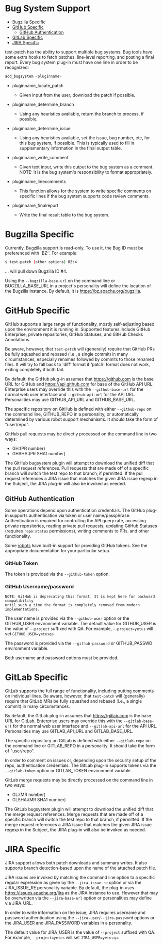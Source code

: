 <!---
  Licensed to the Apache Software Foundation (ASF) under one
  or more contributor license agreements.  See the NOTICE file
  distributed with this work for additional information
  regarding copyright ownership.  The ASF licenses this file
  to you under the Apache License, Version 2.0 (the
  "License"); you may not use this file except in compliance
  with the License.  You may obtain a copy of the License at

    http://www.apache.org/licenses/LICENSE-2.0

  Unless required by applicable law or agreed to in writing,
  software distributed under the License is distributed on an
  "AS IS" BASIS, WITHOUT WARRANTIES OR CONDITIONS OF ANY
  KIND, either express or implied.  See the License for the
  specific language governing permissions and limitations
  under the License.
-->

# Bug System Support

<!-- MarkdownTOC levels="1,2" autolink="true" indent="  " bullets="*" bracket="round" -->

* [Bugzilla Specific](#bugzilla-specific)
* [GitHub Specific](#github-specific)
  * [GitHub Authentication](#github-authentication)
* [GitLab Specific](#gitlab-specific)
* [JIRA Specific](#jira-specific)

<!-- /MarkdownTOC -->

test-patch has the ability to support multiple bug systems.  Bug tools have some extra hooks to fetch patches, line-level reporting, and posting a final report. Every bug system plug-in must have one line in order to be recognized:

```bash
add_bugsystem <pluginname>
```

* pluginname\_locate\_patch
  * Given input from the user, download the patch if possible.

* pluginname\_determine\_branch
  * Using any heuristics available, return the branch to process, if possible.

* pluginname\_determine\_issue
  * Using any heuristics available, set the issue, bug number, etc, for this bug system, if possible.  This is typically used to fill in supplementary information in the final output table.

* pluginname\_write\_comment
  * Given text input, write this output to the bug system as a comment.  NOTE: It is the bug system's responsibility to format appropriately.

* pluginname\_linecomments
  * This function allows for the system to write specific comments on specific lines if the bug system supports code review comments.

* pluginname\_finalreport
  * Write the final result table to the bug system.

# Bugzilla Specific

Currently, Bugzilla support is read-only.  To use it, the Bug ID must be preferenced with 'BZ:'.  For example:

```bash
$ test-patch (other options) BZ:4
```

... will pull down Bugzilla ID #4.

Using the `--bugzilla-base-url` on the command line or BUGZILLA\_BASE\_URL in a project's personality will define the location of the Bugzilla instance.  By default, it is <https://bz.apache.org/bugzilla>.

# GitHub Specific

GitHub supports a large range of functionality, mostly self-adjusting based upon the
environment it is running in.  Supported features include GitHub Enterprise, private
repositories, GitHub Statuses, and GitHub Checks Annotations.

Be aware, however, that `test-patch` will (generally) require
that GitHub PRs be fully squashed and rebased (i.e., a single commit) in many
circumstances, especially renames followed by commits to those renamed files.  It will
try to fall back to 'diff' format if 'patch' format does not work, exiting
completely if both fail.

By default, the GitHub plug-in assumes that <https://github.com> is the base URL
for GitHub and <https://api.github.com> for base of the GitHub API URL.  Enterprise
users may override this with the `--github-base-url` for the normal web user
interface and `--github-api-url` for the API URL.  Personalities may use
GITHUB\_API\_URL and GITHUB\_BASE\_URL.

The specific repository on GitHub is defined with either `--github-repo` on the
command line, GITHUB\_REPO in a personality, or automatically determined by various
robot support mechanisms.  It should take the form of "user/repo".

GitHub pull requests may be directly processed on the command line in two ways:

* GH:(PR number)
* GHSHA:(PR SHA1 number)

The GitHub bugsystem plugin will attempt to download the unified diff that the pull request references.
Pull requests that are made off of a specific branch will switch the test repo to that branch, if permitted.  If the pull request references a JIRA issue that matches the given JIRA issue regexp in the Subject, the JIRA plug-in will also be invoked as needed.

## GitHub Authentication

Some operations depend upon authentication credentials.  The GitHub plug-in
supports authentication via token or user name/passphrase.  Authentication is
required for controlling the API query rate, accessing private repositories,
reading private pull requests, updating GitHub Statuses (requires
`repo:status` permissions), writing comments to PRs, and other functionality.

Some [robots](../robots) have built-in support for providing GitHub tokens.  See
the appropriate documentation for your particular setup.

### GitHub Token

The token is provided via the `--github-token` option.

### GitHub Username/password

    NOTE: GitHub is deprecating this format. It is kept here for backward compatibility
    until such a time the format is completely removed from modern implementations.

The user name is provided via the `--github-user` option or the GITHUB\_USER environment variable.  The default value for  GITHUB\_USER is the value of `--project` suffixed with QA.  For example,
`--project=yetus` will set `GITHUB_USER=yetusqa`.

The password is provided via the `--github-password` or GITHUB\_PASSWD environment variable.

Both username and password options must be provided.

# GitLab Specific

GitLab supports the full range of functionality, including putting comments on individual lines.  Be aware, however, that `test-patch` will (generally) require that GitLab MRs be fully squashed and rebased (i.e., a single commit) in many circumstances.

By default, the GitLab plug-in assumes that <https://gitlab.com> is the base URL for GitLab.  Enterprise users may override this with the `--gitlab-base-url` for the normal web user interface and `--gitlab-api-url` for the API URL.  Personalities may use GITLAB\_API\_URL and GITLAB\_BASE\_URL.

The specific repository on GitLab is defined with either `--gitlab-repo` on the command line or GITLAB\_REPO in a personality.  It should take the form of "user/repo".

In order to comment on issues or, depending upon the security setup of the repo, authentication credentials.  The GitLab plug-in supports tokens via the `--gitlab-token` option or GITLAB\_TOKEN environment variable.

GitLab merge requests may be directly processed on the command line in two ways:

* GL:(MR number)
* GLSHA:(MR SHA1 number)

The GitLab bugsystem plugin will attempt to download the unified diff that the merge request references.
Merge requests that are made off of a specific branch will switch the test repo to that branch, if permitted.  If the merge request references a JIRA issue that matches the given JIRA issue regexp in the Subject, the JIRA plug-in will also be invoked as needed.

# JIRA Specific

JIRA support allows both patch downloads and summary writes.  It also supports branch detection-based upon the name of the attached patch file.

JIRA issues are invoked by matching the command line option to a specific regular expression as given by the `--jira-issue-re` option or via the JIRA\_ISSUE\_RE personality variable.  By default, the plug-in uses <https://issues.apache.org/jira> as the JIRA instance to use.  However that may be overwritten via the `--jira-base-url` option or personalities may define via JIRA\_URL.

In order to write information on the issue, JIRA requires username and password authentication using the `--jira-user`/`--jira-password` options or the JIRA\_USER and JIRA\_PASSWORD variables in a personality.

The default value for JIRA\_USER is the value of `--project` suffixed with QA.  For example,
`--project=yetus` will set `JIRA_USER=yetusqa`.
